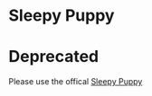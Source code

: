 Sleepy Puppy
============

# Deprecated
Please use the offical [Sleepy Puppy](https://github.com/Netflix/sleepy-puppy)
